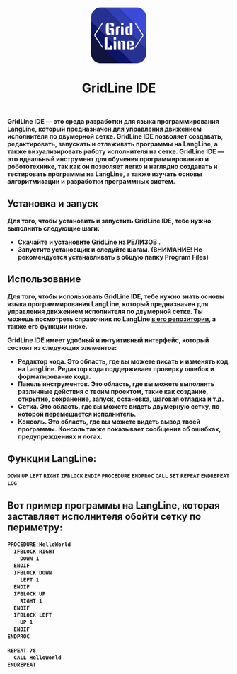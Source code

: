 <p align="center">
    <br>
      <img src="Assets/Grid_Line_Normal.png"  width=25%  align="center"/>
      <h1 align="center">GridLine IDE</h1>
    <br>
<p>

<b> GridLine IDE <b> — это среда разработки для языка программирования LangLine, который предназначен для управления движением исполнителя по двумерной сетке. GridLine IDE позволяет создавать, редактировать, запускать и отлаживать программы на LangLine, а также визуализировать работу исполнителя на сетке. GridLine IDE — это идеальный инструмент для обучения программированию и робототехнике, так как он позволяет легко и наглядно создавать и тестировать программы на LangLine, а также изучать основы алгоритмизации и разработки программных систем.

## Установка и запуск
Для того, чтобы установить и запустить GridLine IDE, тебе нужно выполнить следующие шаги:
- Скачайте и установите GridLine из <b> [РЕЛИЗОВ](https://github.com/TUBIK-corp/GridLine/releases/tag/GridLine) <b>.
- Запустите установщик и следуйте шагам. (ВНИМАНИЕ! Не рекомендуется устанавливать в общую папку Program Files)

## Использование
Для того, чтобы использовать GridLine IDE, тебе нужно знать основы языка программирования LangLine, который предназначен для управления движением исполнителя по двумерной сетке. Ты можешь посмотреть справочник по LangLine [в его репозитории](https://github.com/TUBIK-corp/LangLine/), а также его функции ниже.

GridLine IDE имеет удобный и интуитивный интерфейс, который состоит из следующих элементов:
- Редактор кода. Это область, где вы можете писать и изменять код на LangLine. Редактор кода поддерживает проверку ошибок и форматирование кода.
- Панель инструментов. Это область, где вы можете выполнять различные действия с твоим проектом, такие как создание, открытие, сохранение, запуск, остановка, шаговая отладка и т.д.
- Сетка. Это область, где вы можете видеть двумерную сетку, по которой перемещается исполнитель.
- Консоль. Это область, где вы можете видеть вывод твоей программы. Консоль также показывает сообщения об ошибках, предупреждениях и логах.

## Функции LangLine:
`DOWN`
`UP`
`LEFT`
`RIGHT`
`IFBLOCK`
`ENDIF`
`PROCEDURE`
`ENDPROC`
`CALL`
`SET`
`REPEAT`
`ENDREPEAT`
`LOG`

## Вот пример программы на LangLine, которая заставляет исполнителя обойти сетку по периметру:
```
PROCEDURE HelloWorld
  IFBLOCK RIGHT
    DOWN 1
  ENDIF
  IFBLOCK DOWN
    LEFT 1
  ENDIF
  IFBLOCK UP
    RIGHT 1
  ENDIF
  IFBLOCK LEFT
    UP 1
  ENDIF
ENDPROC

REPEAT 78
  CALL HelloWorld
ENDREPEAT
```

